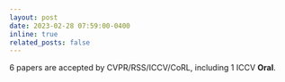 ```yaml
---
layout: post
date: 2023-02-28 07:59:00-0400
inline: true
related_posts: false
---
```


6 papers are accepted by CVPR/RSS/ICCV/CoRL, including 1 ICCV <strong>Oral</strong>.